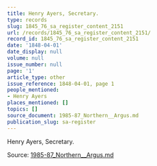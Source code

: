 ```yaml
---
title: Henry Ayers, Secretary.
type: records
slug: 1845_76_sa_register_content_2151
url: /records/1845_76_sa_register_content_2151/
record_id: 1845_76_sa_register_content_2151
date: '1848-04-01'
date_display: null
volume: null
issue_number: null
page: '1'
article_type: other
issue_reference: 1848-04-01, page 1
people_mentioned:
- Henry Ayers
places_mentioned: []
topics: []
source_document: 1985-87_Northern__Argus.md
publication_slug: sa-register
---
```


Henry Ayers, Secretary.

Source: [1985-87_Northern__Argus.md](/downloads/markdown/1985-87_Northern__Argus.md)
